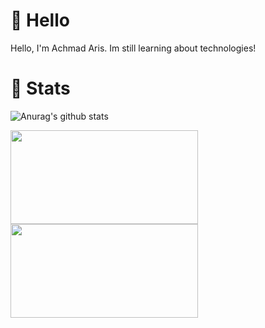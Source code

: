 # 👋 Hello
Hello, I'm Achmad Aris.
Im still learning about technologies!

# 📖 Stats
![Anurag's github stats](https://github-readme-stats.vercel.app/api?username=achmadarisfp&show_icons=true&theme=dark&hide=issues,stars&include_all_commits=true&count_private=true)
<div>
    <a href="https://github.com/achmadarisfp/achmadarisfp"><img align="center" width="300" height="150" src="https://github-readme-stats.vercel.app/api/top-langs/?username=achmadarisfp&layout=compact&hide=javascript,css,html,php,java&card_width=300&theme=dark" /></a>
    <a href="https://github.com/achmadarisfp/achmadarisfp"><img align="center" width="300" height="150" src="https://github-readme-stats.vercel.app/api/top-langs/?username=achmadarisfp&layout=compact&hide=c,python,java,php&card_width=300&theme=dark" /></a>
</div>
